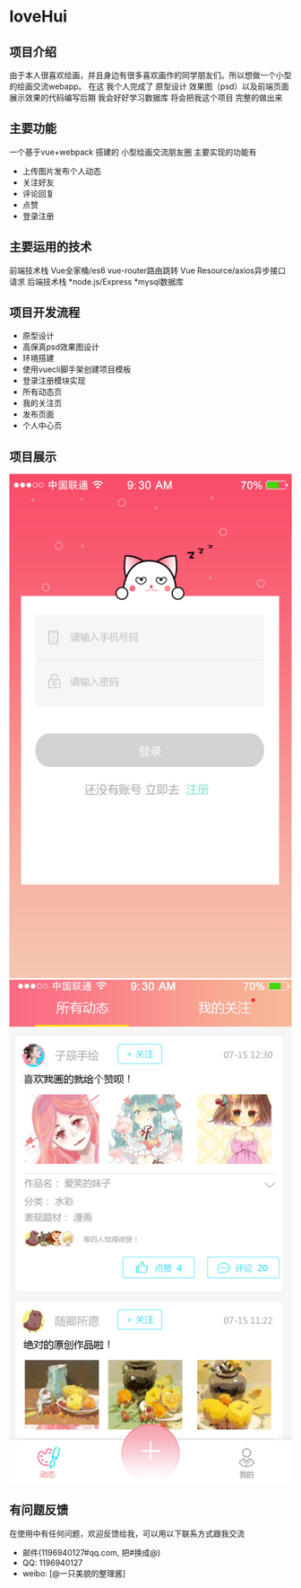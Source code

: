 # loveHui
## 项目介绍
由于本人很喜欢绘画，并且身边有很多喜欢画作的同学朋友们。所以想做一个小型的绘画交流webapp。
在这 我个人完成了 原型设计 效果图（psd）以及前端页面展示效果的代码编写后期 我会好好学习数据库
将会把我这个项目 完整的做出来
## 主要功能
一个基于vue+webpack 搭建的 小型绘画交流朋友圈
主要实现的功能有
* 上传图片发布个人动态
* 关注好友
* 评论回复
* 点赞
* 登录注册
## 主要运用的技术
前端技术栈
Vue全家桶/es6
vue-router路由跳转
Vue Resource/axios异步接口请求
后端技术栈
*node.js/Express
*mysql数据库
## 项目开发流程
* 原型设计
* 高保真psd效果图设计
* 环境搭建
* 使用vuecli脚手架创建项目模板
* 登录注册模块实现
* 所有动态页
* 我的关注页
* 发布页面
* 个人中心页
## 项目展示
![loading](https://github.com/Sweet-kiss/loveHui/blob/master/喵恋绘设计图/登录/登录.jpg)
![all](https://github.com/Sweet-kiss/loveHui/blob/master/喵恋绘设计图/动态所有/所有动态.jpg)
## 有问题反馈
在使用中有任何问题，欢迎反馈给我，可以用以下联系方式跟我交流

* 邮件(1196940127#qq.com, 把#换成@)
* QQ: 1196940127
* weibo: [@一只美貌的整理酱]
